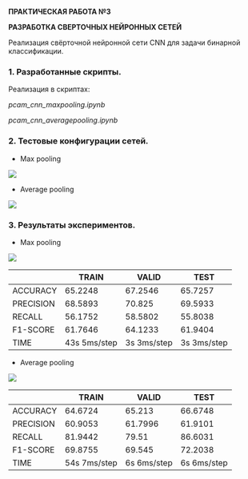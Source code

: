 **ПРАКТИЧЕСКАЯ РАБОТА №3**


**РАЗРАБОТКА СВЕРТОЧНЫХ НЕЙРОННЫХ СЕТЕЙ**

Реализация свёрточной нейронной сети CNN для задачи бинарной классификации.

### 1. Разработанные скрипты.
Реализация в скриптах:

 *pcam_cnn_maxpooling.ipynb*
 
 
 *pcam_cnn_averagepooling.ipynb*
 
 
 
### 2. Тестовые конфигурации сетей.

- Max pooling

![](https://github.com/NovozhilovaA/pcam_train/blob/master/images/cnn_maxpooling.png?raw=true)


- Average pooling


![](https://github.com/NovozhilovaA/pcam_train/blob/master/images/cnn_averagepooling.png?raw=true)


### 3. Результаты экспериментов.

- Max pooling


![](https://github.com/NovozhilovaA/pcam_train/blob/master/images/cnn_result_maxpooling.png?raw=true)


|   |  TRAIN  | VALID   | TEST   |
| ------------ | ------------ | ------------ | ------------ |
| ACCURACY   | 65.2248 | 67.2546 | 65.7257 |
| PRECISION  | 68.5893 | 70.825 | 69.5933 |
| RECALL | 56.1752 | 58.5802 | 55.8038 |
|  F1-SCORE | 61.7646 | 64.1233 | 61.9404 |
|  TIME  | 43s 5ms/step | 3s 3ms/step  |  3s 3ms/step |



- Average pooling


![](https://github.com/NovozhilovaA/pcam_train/blob/master/images/cnn_result_averagepooling.png?raw=true)


|   |  TRAIN  | VALID   | TEST   |
| ------------ | ------------ | ------------ | ------------ |
| ACCURACY   | 64.6724 | 65.213 | 66.6748 |
| PRECISION  | 60.9053 | 61.7996 | 61.9101 |
| RECALL | 81.9442 | 79.51 | 86.6031 |
|  F1-SCORE | 69.8755 | 69.545 | 72.2038 |
|  TIME  | 54s 7ms/step | 6s 6ms/step | 6s 6ms/step |